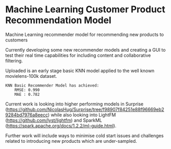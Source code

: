 # Machine Learning Customer Product Recommendation Model
Machine Learning recommender model for recommending new products to customers

Currently developing some new recommender models and creating a GUI to test their real time capabilities for including content and collaborative filtering.

Uploaded is an early stage basic KNN model applied to the well known movielens-100k dataset.

    KNN Basic Recommender Model has achieved:
        RMSE: 0.990
        MAE : 0.782

Current work is looking into higher performing models in Surprise (https://github.com/NicolasHug/Surprise/tree/f98907f84251e88f96669eb29284bd7976a8eecc) while also looking into LightFM (https://github.com/lyst/lightfm) and SparkML (https://spark.apache.org/docs/1.2.2/ml-guide.html).

Further work will include ways to minimise cold start issues and challenges related to introducing new products which are under-sampled.
